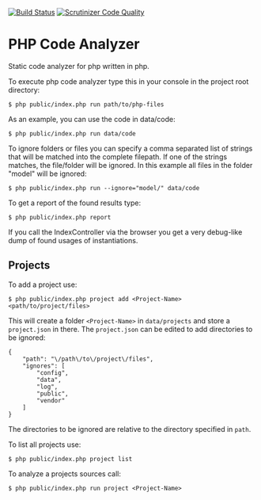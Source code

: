 [![Build Status](https://scrutinizer-ci.com/g/alexanderduring/php-code-analyzer/badges/build.png?b=master)](https://scrutinizer-ci.com/g/alexanderduring/php-code-analyzer/build-status/master) [![Scrutinizer Code Quality](https://scrutinizer-ci.com/g/alexanderduring/php-code-analyzer/badges/quality-score.png?b=master)](https://scrutinizer-ci.com/g/alexanderduring/php-code-analyzer/?branch=master)

# PHP Code Analyzer

Static code analyzer for php written in php.

To execute php code analyzer type this in your console in the project root directory:

    $ php public/index.php run path/to/php-files

As an example, you can use the code in data/code:

    $ php public/index.php run data/code 

To ignore folders or files you can specify a comma separated list of strings that will be matched into the complete filepath. If one of the strings matches, the file/folder will be ignored.
In this example all files in the folder "model" will be ignored:

    $ php public/index.php run --ignore="model/" data/code

To get a report of the found results type:

    $ php public/index.php report

If you call the IndexController via the browser you get a very debug-like dump of found usages of instantiations.

## Projects

To add a project use:

    $ php public/index.php project add <Project-Name> <path/to/project/files>

This will create a folder `<Project-Name>` in `data/projects` and store a `project.json` in there. The `project.json`
can be edited to add directories to be ignored:

    {
        "path": "\/path\/to\/project\/files",
        "ignores": [
            "config",
            "data",
            "log",
            "public",
            "vendor"
        ]
    }

The directories to be ignored are relative to the directory specified in `path`.

To list all projects use:

    $ php public/index.php project list

To analyze a projects sources call:

    $ php public/index.php run project <Project-Name>
